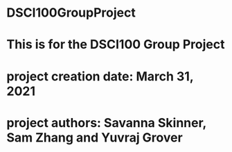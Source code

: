 # DSCI100GroupProject
# This is for the DSCI100 Group Project 
# project creation date: March 31, 2021 
# project authors: Savanna Skinner, Sam Zhang and Yuvraj Grover
